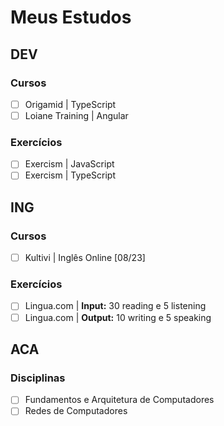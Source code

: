 # Meus Estudos

## DEV

### Cursos
- [ ] Origamid | TypeScript
- [ ] Loiane Training | Angular

### Exercícios
- [ ] Exercism | JavaScript
- [ ] Exercism | TypeScript

## ING

### Cursos
- [ ] Kultivi | Inglês Online [08/23]

### Exercícios
- [ ] Lingua.com | **Input:** 30 reading e 5 listening
- [ ] Lingua.com | **Output:** 10 writing e 5 speaking

## ACA

### Disciplinas 
- [ ] Fundamentos e Arquitetura de Computadores
- [ ] Redes de Computadores
